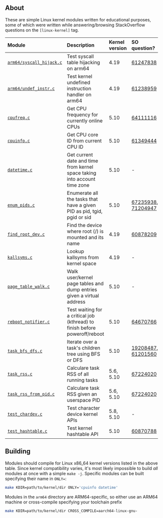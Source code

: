 ## About

These are simple Linux kernel modules written for educational purposes, some of
which were written while answering/browsing StackOverflow questions on the
`[linux-kernel]` tag.

| Module                                             | Description                                                                | Kernel version | SO question?                                 |
|:---------------------------------------------------|:---------------------------------------------------------------------------|:---------------|:---------------------------------------------|
| [`arm64/syscall_hijack.c`](arm64/syscall_hijack.c) | Test syscall table hijacking on arm64                                      | 4.19           | [61247838][q61247838]                        |
| [`arm64/undef_instr.c`](arm64/undef_instr.c)       | Test kernel undefined instruction handler on arm64                         | 4.19           | [61238959][q61238959]                        |
| [`cpufreq.c`](cpufreq.c)                           | Get CPU frequency for currently online CPUs                                | 5.10           | [64111116][q64111116]                        |
| [`cpuinfo.c`](cpuinfo.c)                           | Get CPU core ID from current CPU ID                                        | 5.10           | [61349444][q61349444]                        |
| [`datetime.c`](datetime.c)                         | Get current date and time from kernel space taking into account time zone  | 5.10           | -                                            |
| [`enum_pids.c`](enum_pids.c)                       | Enumerate all the tasks that have a given PID as pid, tgid, pgid or sid    | 5.10           | [67235938][q67235938], [71204947][q71204947] |
| [`find_root_dev.c`](find_root_dev.c)               | Find the device where root (/) is mounted and its name                     | 4.19           | [60878209][q60878209]                        |
| [`kallsyms.c`](kallsyms.c)                         | Lookup kallsyms from kernel space                                          | 4.19           | -                                            |
| [`page_table_walk.c`](page_table_walk.c)           | Walk user/kernel page tables and dump entries given a virtual address      | 5.10           | -                                            |
| [`reboot_notifier.c`](reboot_notifier.c)           | Test waiting for a critical job (kthread) to finish before poweroff/reboot | 5.10           | [64670766][q64670766]                        |
| [`task_bfs_dfs.c`](task_bfs_dfs.c)                 | Iterate over a task's children tree using BFS or DFS                       | 5.10           | [19208487][q19208487], [61201560][q61201560] |
| [`task_rss.c`](task_rss.c)                         | Calculare task RSS of all running tasks                                    | 5.6, 5.10      | [67224020][q67224020]                        |
| [`task_rss_from_pid.c`](task_rss_from_pid.c)       | Calculare task RSS given an userspace PID                                  | 5.6, 5.10      | [67224020][q67224020]                        |
| [`test_chardev.c`](test_chardev.c)                 | Test character device kernel APIs                                          | 5.8, 5.10      | -                                            |
| [`test_hashtable.c`](test_hashtable.c)             | Test kernel hashtable API                                                  | 5.10           | [60870788][q60870788]                        |

## Building

Modules should compile for Linux x86_64 kernel versions listed in the above
table. Since kernel compatibility varies, it's most likely impossible to build
*all* modules at once with a simple `make -j`. Specific modules can be built
specifying their name in `ONLY=`:

```bash
make KDIR=path/to/kernel/dir ONLY='cpuinfo datetime'
```

Modules in the `arm64` directory are ARM64-specific, so either use an ARM64
machine or cross-compile specifying your toolchain prefix

```bash
make KDIR=path/to/kernel/dir CROSS_COMPILE=aarch64-linux-gnu-
```

[q19208487]: https://stackoverflow.com/q/19208487/3889449
[q60870788]: https://stackoverflow.com/q/60870788/3889449
[q60878209]: https://stackoverflow.com/q/60878209/3889449
[q61201560]: https://stackoverflow.com/q/61201560/3889449
[q61238959]: https://stackoverflow.com/q/61238959/3889449
[q61247838]: https://stackoverflow.com/q/61247838/3889449
[q61349444]: https://stackoverflow.com/q/61349444/3889449
[q64111116]: https://stackoverflow.com/q/64111116/3889449
[q64670766]: https://stackoverflow.com/q/64670766/3889449
[q67224020]: https://stackoverflow.com/q/67224020/3889449
[q67235938]: https://stackoverflow.com/q/67235938/3889449
[q71204947]: https://stackoverflow.com/q/71204947/3889449

